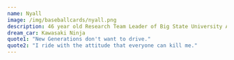 ```yaml
---
name: Nyall
image: /img/baseballcards/nyall.png
description: 46 year old Research Team Leader of Big State University Auto Department
dream_car: Kawasaki Ninja
quote1: "New Generations don't want to drive."
quote2: "I ride with the attitude that everyone can kill me."
---
```


